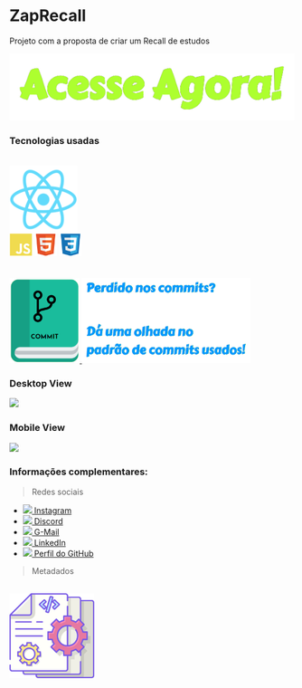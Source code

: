 # ZapRecall

Projeto com a proposta de criar um Recall de estudos

<a href="https://zaprecall-gilt.vercel.app/"><img width="600" src="https://github.com/AkoruuDev/AkoruuDev/blob/main/src/READMEs/acessar.png"></a>

### Tecnologias usadas
<div style="display: inline_block"><br>
  <div style="justify-content: center;">
    <img align="center" alt="react" height="120" src="https://raw.githubusercontent.com/devicons/devicon/master/icons/react/react-original.svg ">
    <div style="flex-direction: collum;">
        <img align="center" alt="Js" height="40" src="https://raw.githubusercontent.com/devicons/devicon/master/icons/javascript/javascript-plain.svg ">
        <img align="center" alt="HTML" height="40" src="https://raw.githubusercontent.com/devicons/devicon/master/icons/html5/html5-original.svg ">
        <img align="center" alt="CSS" height="40" src="https://raw.githubusercontent.com/devicons/devicon/master/icons/css3/css3-original.svg ">
    </div>
  </div>
</div>

#

<div>
    <a href="https://github.com/AkoruuDev/AkoruuDev/blob/main/padr%C3%A3oDeCommits.md">
        <img height="150px" src="https://github.com/AkoruuDev/AkoruuDev/blob/main/src/READMEs/commit-ebook.png">
        <img height="150px" src="https://github.com/AkoruuDev/AkoruuDev/blob/main/src/READMEs/text-commit.png">
    </a>
</div>

### Desktop View
<div>
    <img width="400" src="#">
</div>

### Mobile View
<div>
    <img height="400" src="#"/>
</div>

### Informações complementares:

> Redes sociais
*  <a href="https://www.instagram.com/akoruudev/" target="_blank"><img src="https://icon-library.com/images/instagram-icon-png/instagram-icon-png-6.jpg" height="15" target="_blank"> Instagram</a>
*  <a href="https://discord.gg/p2aPNSqzVZ" target="_blank"><img src="https://logodownload.org/wp-content/uploads/2017/11/discord-logo-icone.png" height="15" target="_blank"> Discord</a>
*  <a href = "mailto:akoruu.dev@gmail.com"><img src="https://cdn-icons-png.flaticon.com/512/5968/5968534.png" height="15" destino ="_blank"> G-Mail</a>
*  <a href="https://www.linkedin.com/in/akoruudev/" target="_blank"><img src="https://cdn-icons-png.flaticon.com/512/145/145807.png" height="15" target="_blank"> LinkedIn</a>
*  <a href="https://www.github.com/akoruudev/" target="_blank"><img src="https://logodownload.org/wp-content/uploads/2019/08/github-logo-icon-0.png" height="15" target="_blank"> Perfil do GitHub</a>

> Metadados
<br>
<a href="https://github.com/AkoruuDev/ZapRecallz/blob/main/docs/metadados.md" ><img height="150px" src="https://github.com/AkoruuDev/AkoruuDev/blob/main/src/READMEs/metadados.png" /></a>

</div>
